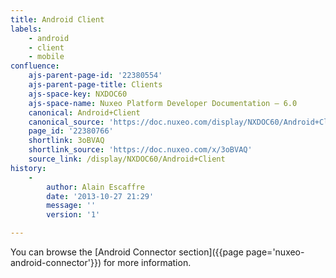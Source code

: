 ```yaml
---
title: Android Client
labels:
    - android
    - client
    - mobile
confluence:
    ajs-parent-page-id: '22380554'
    ajs-parent-page-title: Clients
    ajs-space-key: NXDOC60
    ajs-space-name: Nuxeo Platform Developer Documentation — 6.0
    canonical: Android+Client
    canonical_source: 'https://doc.nuxeo.com/display/NXDOC60/Android+Client'
    page_id: '22380766'
    shortlink: 3oBVAQ
    shortlink_source: 'https://doc.nuxeo.com/x/3oBVAQ'
    source_link: /display/NXDOC60/Android+Client
history:
    - 
        author: Alain Escaffre
        date: '2013-10-27 21:29'
        message: ''
        version: '1'

---
```

You can browse the [Android Connector section]({{page page='nuxeo-android-connector'}}) for more information.